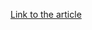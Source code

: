 [Link to the article](https://www.bleepingcomputer.com/news/security/mitel-micollab-zero-day-flaw-gets-proof-of-concept-exploit/)
